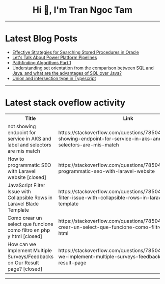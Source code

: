 <h1 align="center">Hi 👋, I'm Tran Ngoc Tam</h1>

---

# Latest Blog Posts 
<!-- BLOG-POST-LIST:START -->
- [Effective Strategies for Searching Stored Procedures in Oracle](https://dev.to/luca1iu/effective-strategies-for-searching-stored-procedures-in-oracle-p3m)
- [Let&#39;s Talk About Power Platform Pipelines](https://dev.to/wyattdave/lets-talk-about-power-platform-pipelines-36e4)
- [Pathfinding Algorithms Part 1](https://dev.to/excaliburjs/pathfinding-algorithms-part-1-55jk)
- [Understanding set orientation from the comparison between SQL and Java, and what are the advantages of SQL over Java?](https://dev.to/esproc_spl/understanding-set-orientation-from-the-comparison-between-sql-and-java-and-what-are-the-advantages-of-sql-over-java-1oig)
- [Union and intersection type in Typescript](https://dev.to/anikdebnath/union-and-intersection-type-in-typescript-5481)
<!-- BLOG-POST-LIST:END -->

---

# Latest stack oveflow activity
<table>
  <tr><th>Title</th><th>Link</th></tr>
  <!-- STACKOVERFLOW:START --><tr><td>not showing endpoint for service in AKS and label and selectors are mis match</td><td>https://stackoverflow.com/questions/78504884/not-showing-endpoint-for-service-in-aks-and-label-and-selectors-are-mis-match</td></tr><tr><td>How to programmatic SEO with Laravel website [closed]</td><td>https://stackoverflow.com/questions/78504862/how-to-programmatic-seo-with-laravel-website</td></tr><tr><td>JavaScript Filter Issue with Collapsible Rows in Laravel Blade Template</td><td>https://stackoverflow.com/questions/78504788/javascript-filter-issue-with-collapsible-rows-in-laravel-blade-template</td></tr><tr><td>Como crear un select que funcione como filtro en php y html [closed]</td><td>https://stackoverflow.com/questions/78504716/como-crear-un-select-que-funcione-como-filtro-en-php-y-html</td></tr><tr><td>How can we Implement Multiple Surveys/Feedbacks on Our Result page? [closed]</td><td>https://stackoverflow.com/questions/78504649/how-can-we-implement-multiple-surveys-feedbacks-on-our-result-page</td></tr><!-- STACKOVERFLOW:END -->
</table>

---



